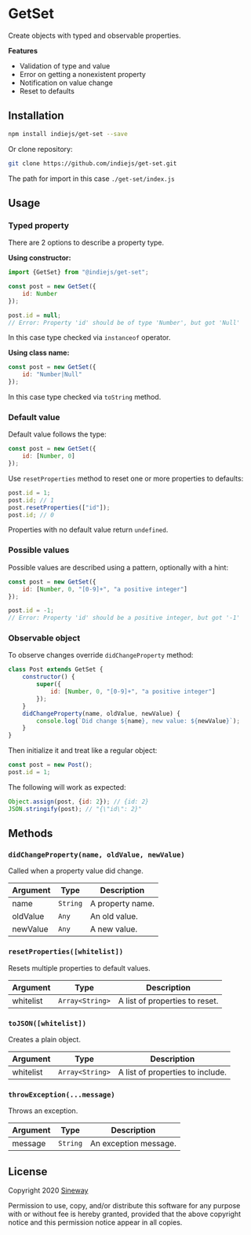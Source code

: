 # GetSet

Create objects with typed and observable properties.

**Features**
- Validation of type and value
- Error on getting a nonexistent property
- Notification on value change
- Reset to defaults

## Installation

```sh
npm install indiejs/get-set --save
```

Or clone repository:

```sh
git clone https://github.com/indiejs/get-set.git
```

The path for import in this case `./get-set/index.js`

## Usage

### Typed property

There are 2 options to describe a property type.

**Using constructor:**

```js
import {GetSet} from "@indiejs/get-set";

const post = new GetSet({
    id: Number
});

post.id = null;
// Error: Property 'id' should be of type 'Number', but got 'Null'
```

In this case type checked via `instanceof` operator.

**Using class name:**

```js
const post = new GetSet({
    id: "Number|Null"
});
```

In this case type checked via `toString` method.


### Default value

Default value follows the type:

```js
const post = new GetSet({
    id: [Number, 0]
});
```

Use `resetProperties` method to reset one or more properties to defaults:

```js
post.id = 1;
post.id; // 1
post.resetProperties(["id"]);
post.id; // 0
```

Properties with no default value return `undefined`.

### Possible values

Possible values are described using a pattern, optionally with a hint:

```js
const post = new GetSet({
    id: [Number, 0, "[0-9]+", "a positive integer"]
});

post.id = -1;
// Error: Property 'id' should be a positive integer, but got '-1'
```

### Observable object

To observe changes override `didChangeProperty` method:

```js
class Post extends GetSet {
    constructor() {
        super({
            id: [Number, 0, "[0-9]+", "a positive integer"]
        });
    }
    didChangeProperty(name, oldValue, newValue) {
        console.log(`Did change ${name}, new value: ${newValue}`);
    }
}
```

Then initialize it and treat like a regular object:

```js
const post = new Post();
post.id = 1;
```

The following will work as expected:

```js
Object.assign(post, {id: 2}); // {id: 2}
JSON.stringify(post); // "{\"id\": 2}"
```

## Methods

### `didChangeProperty(name, oldValue, newValue)`

Called when a property value did change.

Argument  | Type             | Description
----------|------------------|-----------------
name      | `String`         | A property name.
oldValue  | `Any`            | An old value.
newValue  | `Any`            | A new value.

### `resetProperties([whitelist])`

Resets multiple properties to default values.

Argument  | Type             | Description
----------|------------------|-----------------
whitelist | `Array<String>`  | A list of properties to reset.

### `toJSON([whitelist])`

Creates a plain object.

Argument  | Type             | Description
----------|------------------|-----------------
whitelist | `Array<String>`  | A list of properties to include.

### `throwException(...message)`

Throws an exception.

Argument  | Type             | Description
----------|------------------|-----------------
message   | `String`         | An exception message.

## License

Copyright 2020 [Sineway](https://github.com/sineway)

Permission to use, copy, and/or distribute this software for any purpose
with or without fee is hereby granted, provided that the above copyright notice
and this permission notice appear in all copies.
